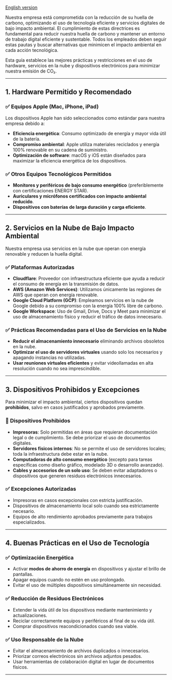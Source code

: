 [English version](https://manual-23people-io.translate.goog/sustainability/technology-recommendations/?_x_tr_sl=es&_x_tr_tl=en&_x_tr_hl=es&_x_tr_pto=wapp)

Nuestra empresa está comprometida con la reducción de su huella de carbono, optimizando el uso de tecnología eficiente y servicios digitales de bajo impacto ambiental. El cumplimiento de estas directrices es fundamental para reducir nuestra huella de carbono y mantener un entorno de trabajo digital eficiente y sustentable. Todos los empleados deben seguir estas pautas y buscar alternativas que minimicen el impacto ambiental en cada acción tecnológica.

Esta guía establece las mejores prácticas y restricciones en el uso de hardware, servicios en la nube y dispositivos electrónicos para minimizar nuestra emisión de CO₂.  

---

## **1. Hardware Permitido y Recomendado**  

### ✅ **Equipos Apple (Mac, iPhone, iPad)**  
Los dispositivos Apple han sido seleccionados como estándar para nuestra empresa debido a:  
- **Eficiencia energética**: Consumo optimizado de energía y mayor vida útil de la batería.  
- **Compromiso ambiental**: Apple utiliza materiales reciclados y energía 100% renovable en su cadena de suministro.  
- **Optimización de software**: macOS y iOS están diseñados para maximizar la eficiencia energética de los dispositivos.  

### ✅ **Otros Equipos Tecnológicos Permitidos**  
- **Monitores y periféricos de bajo consumo energético** (preferiblemente con certificaciones ENERGY STAR).  
- **Auriculares y micrófonos certificados con impacto ambiental reducido**.  
- **Dispositivos con baterías de larga duración y carga eficiente**.  

---

## **2. Servicios en la Nube de Bajo Impacto Ambiental**  

Nuestra empresa usa servicios en la nube que operan con energía renovable y reducen la huella digital.  

### ✅ **Plataformas Autorizadas**  
- **Cloudflare**: Proveedor con infraestructura eficiente que ayuda a reducir el consumo de energía en la transmisión de datos.  
- **AWS (Amazon Web Services)**: Utilizamos únicamente las regiones de AWS que operan con energía renovable.  
- **Google Cloud Platform (GCP)**: Empleamos servicios en la nube de Google debido a su compromiso con la energía 100% libre de carbono.  
- **Google Workspace**: Uso de Gmail, Drive, Docs y Meet para minimizar el uso de almacenamiento físico y reducir el tráfico de datos innecesario.  

### ✅ **Prácticas Recomendadas para el Uso de Servicios en la Nube**  
- **Reducir el almacenamiento innecesario** eliminando archivos obsoletos en la nube.  
- **Optimizar el uso de servidores virtuales** usando solo los necesarios y apagando instancias no utilizadas.  
- **Usar reuniones virtuales eficientes** y evitar videollamadas en alta resolución cuando no sea imprescindible.  

---

## **3. Dispositivos Prohibidos y Excepciones**  

Para minimizar el impacto ambiental, ciertos dispositivos quedan **prohibidos**, salvo en casos justificados y aprobados previamente.  

### 🚫 **Dispositivos Prohibidos**  
- **Impresoras**: Solo permitidas en áreas que requieran documentación legal o de cumplimiento. Se debe priorizar el uso de documentos digitales.  
- **Servidores físicos internos**: No se permite el uso de servidores locales; toda la infraestructura debe estar en la nube.  
- **Computadoras de alto consumo energético** (excepto para tareas específicas como diseño gráfico, modelado 3D o desarrollo avanzado).  
- **Cables y accesorios de un solo uso**: Se deben evitar adaptadores o dispositivos que generen residuos electrónicos innecesarios.  

### ✅ **Excepciones Autorizadas**  
- Impresoras en casos excepcionales con estricta justificación.  
- Dispositivos de almacenamiento local solo cuando sea estrictamente necesario.  
- Equipos de alto rendimiento aprobados previamente para trabajos especializados.  

---

## **4. Buenas Prácticas en el Uso de Tecnología**  

### ✅ **Optimización Energética**  
- Activar **modos de ahorro de energía** en dispositivos y ajustar el brillo de pantallas.  
- Apagar equipos cuando no estén en uso prolongado.  
- Evitar el uso de múltiples dispositivos simultáneamente sin necesidad.  

### ✅ **Reducción de Residuos Electrónicos**  
- Extender la vida útil de los dispositivos mediante mantenimiento y actualizaciones.  
- Reciclar correctamente equipos y periféricos al final de su vida útil.  
- Comprar dispositivos reacondicionados cuando sea viable.  

### ✅ **Uso Responsable de la Nube**  
- Evitar el almacenamiento de archivos duplicados o innecesarios.  
- Priorizar correos electrónicos sin archivos adjuntos pesados.  
- Usar herramientas de colaboración digital en lugar de documentos físicos.  

---